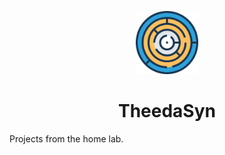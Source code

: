 <p align="center"><img width=20% src="https://github.com/cmgorke/hLab/blob/master/resources/images/png-colored-round-Labyrinth.png"></p>
<h1 align="center">TheedaSyn</h1>
Projects from the home lab.
